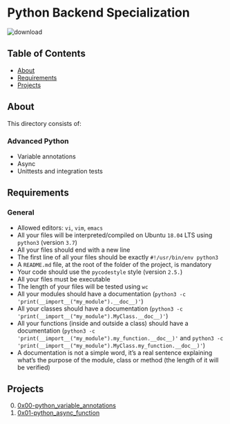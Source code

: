 # Python Backend Specialization
![download](https://github.com/samuelselasi/alx-backend-python/assets/85158665/99a6546e-6867-4434-88a1-e43dd2c3ffc3)

## Table of Contents
* [About](#about)
* [Requirements](#requirements)
* [Projects](#projects)

## About
This directory consists of:

### Advanced Python
- Variable annotations
- Async
- Unittests and integration tests

## Requirements
### General
* Allowed editors: `vi`, `vim`, `emacs`
* All your files will be interpreted/compiled on Ubuntu `18.04` LTS using `python3` (version `3.7`)
* All your files should end with a new line
* The first line of all your files should be exactly `#!/usr/bin/env python3`
* A `README.md` file, at the root of the folder of the project, is mandatory
* Your code should use the `pycodestyle` style (version `2.5.`)
* All your files must be executable
* The length of your files will be tested using `wc`
* All your modules should have a documentation (`python3 -c 'print(__import__("my_module").__doc__)'`)
* All your classes should have a documentation (`python3 -c 'print(__import__("my_module").MyClass.__doc__)'`)
* All your functions (inside and outside a class) should have a documentation (`python3 -c 'print(__import__("my_module").my_function.__doc__)'` and `python3 -c 'print(__import__("my_module").MyClass.my_function.__doc__)'`)
* A documentation is not a simple word, it’s a real sentence explaining what’s the purpose of the module, class or method (the length of it will be verified)

## Projects
0. [0x00-python_variable_annotations](./0x00-python_variable_annotations)
1. [0x01-python_async_function](./0x01-python_async_function)
